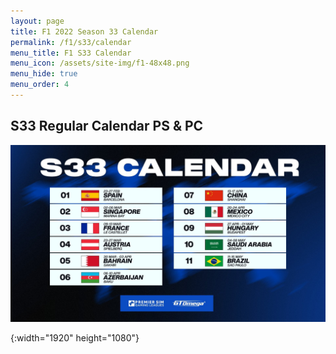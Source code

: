 ```yaml
---
layout: page
title: F1 2022 Season 33 Calendar
permalink: /f1/s33/calendar
menu_title: F1 S33 Calendar
menu_icon: /assets/site-img/f1-48x48.png
menu_hide: true
menu_order: 4
---
```


<div class="center">

## S33 Regular Calendar PS & PC
[![S33 Regular Calendar]](/assets/site-img/PSGL-S33-Calendar-Regular.jpg)


[S33 Regular Calendar]: /assets/site-img/PSGL-S33-Calendar-Regular.jpg
{:width="1920" height="1080"}

</div>